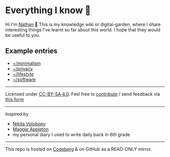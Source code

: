 # Everything I know 🌱

Hi I'm [Nathan](https://polarhive.ml/) 👋 This is my knowledge wiki or digital-garden, where I share interesting things I've learnt so far about this world. 
I hope that they would be useful to you.

## Example entries 

- [~/minimalism](https://codeberg.org/polarhive/knowledge/src/branch/master/lifestyle/minimalism.md)
- [~/privacy](https://codeberg.org/polarhive/knowledge/src/branch/master/privacy.md)
- [~/lifestyle](https://codeberg.org/polarhive/knowledge/src/branch/master/lifestyle/)
- [~/software](https://codeberg.org/polarhive/knowledge/src/branch/master/software.md)

---
Licensed under [CC-BY-SA 4.0](https://creativecommons.org/licenses/by-nc-sa/4.0/). 
Feel free to [contribute](mailto:polarhive@protonmail.com?subject=garden-entry&body=hey%20i%20found%20a%20cool%20thing%20i'd%20like%20you%20to%20feature%20in%20this%20repo%2C%20but%20don't%20know%20git%20or%20nerdy%20computer%20stuff%20%3A) / send feedback via [this form](https://polarhive.ml/contact/)

---
Inspired by 
- [Nikita Voloboev](https://wiki.nikitavoloboev.xyz/)
- [Maggie Appleton](https://maggieappleton.com/garden)
- my personal diary I used to write daily back in 6th grade

---
This repo is hosted on [Codeberg](https://polarhive.ml/knowledge) & on GitHub as a READ-ONLY mirror.